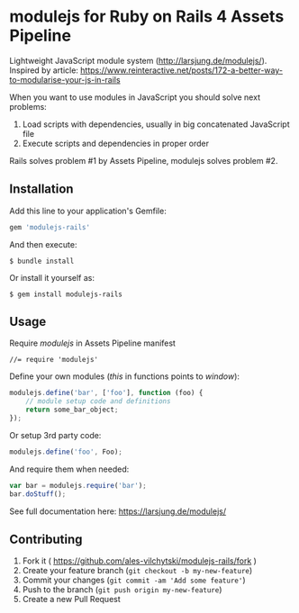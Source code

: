 # modulejs for Ruby on Rails 4 Assets Pipeline

Lightweight JavaScript module system (http://larsjung.de/modulejs/).
Inspired by article: https://www.reinteractive.net/posts/172-a-better-way-to-modularise-your-js-in-rails

When you want to use modules in JavaScript you should solve next problems:

1. Load scripts with dependencies, usually in big concatenated JavaScript file
2. Execute scripts and dependencies in proper order

Rails solves problem #1 by Assets Pipeline, modulejs solves problem #2.

## Installation

Add this line to your application's Gemfile:

```ruby
gem 'modulejs-rails'
```

And then execute:

    $ bundle install

Or install it yourself as:

    $ gem install modulejs-rails

## Usage

Require _modulejs_ in Assets Pipeline manifest

    //= require 'modulejs'
    
Define your own modules (_this_ in functions points to _window_):

```javascript
modulejs.define('bar', ['foo'], function (foo) {
    // module setup code and definitions
    return some_bar_object;
});
```

Or setup 3rd party code:
```javascript
modulejs.define('foo', Foo);
```

And require them when needed:

```javascript
var bar = modulejs.require('bar');
bar.doStuff();
```

See full documentation here: https://larsjung.de/modulejs/

## Contributing

1. Fork it ( https://github.com/ales-vilchytski/modulejs-rails/fork )
2. Create your feature branch (`git checkout -b my-new-feature`)
3. Commit your changes (`git commit -am 'Add some feature'`)
4. Push to the branch (`git push origin my-new-feature`)
5. Create a new Pull Request


